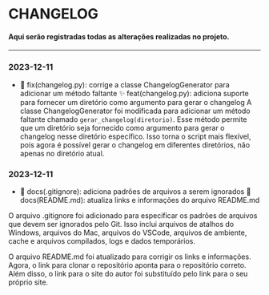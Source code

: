 # CHANGELOG

#### Aqui serão registradas todas as alterações realizadas no projeto.
---

### 2023-12-11
- 🔧 fix(changelog.py): corrige a classe ChangelogGenerator para adicionar um método faltante
✨ feat(changelog.py): adiciona suporte para fornecer um diretório como argumento para gerar o changelog
A classe ChangelogGenerator foi modificada para adicionar um método faltante chamado `gerar_changelog(diretorio)`. Esse método permite que um diretório seja fornecido como argumento para gerar o changelog nesse diretório específico. Isso torna o script mais flexível, pois agora é possível gerar o changelog em diferentes diretórios, não apenas no diretório atual.

### 2023-12-11
- 📝 docs(.gitignore): adiciona padrões de arquivos a serem ignorados
📝 docs(README.md): atualiza links e informações do arquivo README.md

O arquivo .gitignore foi adicionado para especificar os padrões de arquivos que devem ser ignorados pelo Git. Isso inclui arquivos de atalhos do Windows, arquivos do Mac, arquivos do VSCode, arquivos de ambiente, cache e arquivos compilados, logs e dados temporários.

O arquivo README.md foi atualizado para corrigir os links e informações. Agora, o link para clonar o repositório aponta para o repositório correto. Além disso, o link para o site do autor foi substituído pelo link para o seu próprio site.
